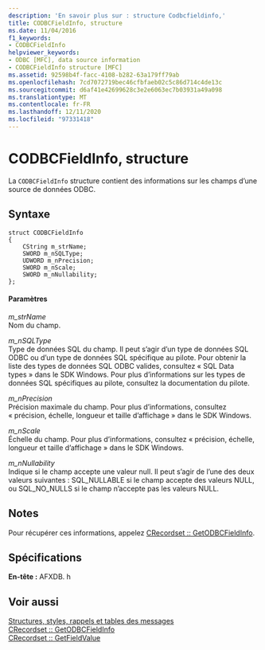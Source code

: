 ```yaml
---
description: 'En savoir plus sur : structure Codbcfieldinfo,'
title: CODBCFieldInfo, structure
ms.date: 11/04/2016
f1_keywords:
- CODBCFieldInfo
helpviewer_keywords:
- ODBC [MFC], data source information
- CODBCFieldInfo structure [MFC]
ms.assetid: 92598b4f-facc-4108-b282-63a179ff79ab
ms.openlocfilehash: 7cd7072719bec46cfbfaeb02c5c86d714c4de13c
ms.sourcegitcommit: d6af41e42699628c3e2e6063ec7b03931a49a098
ms.translationtype: MT
ms.contentlocale: fr-FR
ms.lasthandoff: 12/11/2020
ms.locfileid: "97331418"
---
```

# <a name="codbcfieldinfo-structure"></a>CODBCFieldInfo, structure

La `CODBCFieldInfo` structure contient des informations sur les champs d’une source de données ODBC.

## <a name="syntax"></a>Syntaxe

```
struct CODBCFieldInfo
{
    CString m_strName;
    SWORD m_nSQLType;
    UDWORD m_nPrecision;
    SWORD m_nScale;
    SWORD m_nNullability;
};
```

#### <a name="parameters"></a>Paramètres

*m_strName*<br/>
Nom du champ.

*m_nSQLType*<br/>
Type de données SQL du champ. Il peut s’agir d’un type de données SQL ODBC ou d’un type de données SQL spécifique au pilote. Pour obtenir la liste des types de données SQL ODBC valides, consultez « SQL Data types » dans le SDK Windows. Pour plus d’informations sur les types de données SQL spécifiques au pilote, consultez la documentation du pilote.

*m_nPrecision*<br/>
Précision maximale du champ. Pour plus d’informations, consultez « précision, échelle, longueur et taille d’affichage » dans le SDK Windows.

*m_nScale*<br/>
Échelle du champ. Pour plus d’informations, consultez « précision, échelle, longueur et taille d’affichage » dans le SDK Windows.

*m_nNullability*<br/>
Indique si le champ accepte une valeur null. Il peut s’agir de l’une des deux valeurs suivantes : SQL_NULLABLE si le champ accepte des valeurs NULL, ou SQL_NO_NULLS si le champ n’accepte pas les valeurs NULL.

## <a name="remarks"></a>Notes

Pour récupérer ces informations, appelez [CRecordset :: GetODBCFieldInfo](../../mfc/reference/crecordset-class.md#getodbcfieldinfo).

## <a name="requirements"></a>Spécifications

**En-tête :** AFXDB. h

## <a name="see-also"></a>Voir aussi

[Structures, styles, rappels et tables des messages](../../mfc/reference/structures-styles-callbacks-and-message-maps.md)<br/>
[CRecordset :: GetODBCFieldInfo](../../mfc/reference/crecordset-class.md#getodbcfieldinfo)<br/>
[CRecordset :: GetFieldValue](../../mfc/reference/crecordset-class.md#getfieldvalue)
